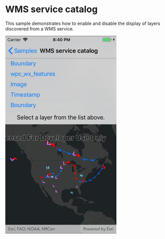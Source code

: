 # WMS service catalog

This sample demonstrates how to enable and disable the display of layers discovered from a WMS service.

<img src="WmsServiceCatalog.jpg" width="350"/>
